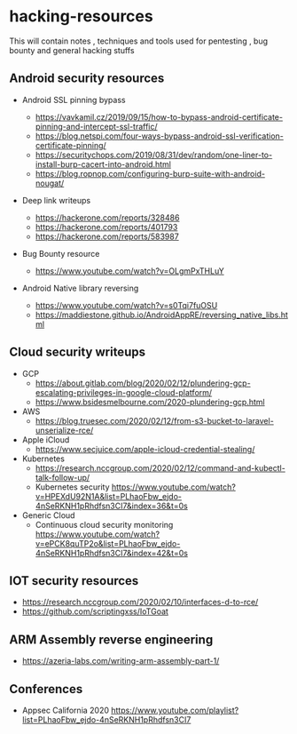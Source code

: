 # hacking-resources
This will contain notes , techniques and tools used for pentesting , bug bounty and general hacking stuffs

Android security resources
--------------------------
 - Android SSL pinning bypass
   - https://vavkamil.cz/2019/09/15/how-to-bypass-android-certificate-pinning-and-intercept-ssl-traffic/
   - https://blog.netspi.com/four-ways-bypass-android-ssl-verification-certificate-pinning/
   - https://securitychops.com/2019/08/31/dev/random/one-liner-to-install-burp-cacert-into-android.html
   - https://blog.ropnop.com/configuring-burp-suite-with-android-nougat/
   
 - Deep link writeups
   - https://hackerone.com/reports/328486
   - https://hackerone.com/reports/401793
   - https://hackerone.com/reports/583987
   
 - Bug Bounty resource
   - https://www.youtube.com/watch?v=OLgmPxTHLuY

 - Android Native library reversing
   - https://www.youtube.com/watch?v=s0Tqi7fuOSU
   - https://maddiestone.github.io/AndroidAppRE/reversing_native_libs.html

Cloud security writeups
-----------------------
 - GCP
    - https://about.gitlab.com/blog/2020/02/12/plundering-gcp-escalating-privileges-in-google-cloud-platform/
    - https://www.bsidesmelbourne.com/2020-plundering-gcp.html
 - AWS
    - https://blog.truesec.com/2020/02/12/from-s3-bucket-to-laravel-unserialize-rce/
 - Apple iCloud
    - https://www.secjuice.com/apple-icloud-credential-stealing/
 - Kubernetes
    - https://research.nccgroup.com/2020/02/12/command-and-kubectl-talk-follow-up/
    - Kubernetes security
      https://www.youtube.com/watch?v=HPEXdU92N1A&list=PLhaoFbw_ejdo-4nSeRKNH1pRhdfsn3CI7&index=36&t=0s
 - Generic Cloud
    - Continuous cloud security monitoring
      https://www.youtube.com/watch?v=ePCK8quTP2o&list=PLhaoFbw_ejdo-4nSeRKNH1pRhdfsn3CI7&index=42&t=0s
    
IOT security resources
----------------------
 - https://research.nccgroup.com/2020/02/10/interfaces-d-to-rce/
 - https://github.com/scriptingxss/IoTGoat
 
ARM Assembly reverse engineering
-------------------------------
  - https://azeria-labs.com/writing-arm-assembly-part-1/

Conferences
-----------
  - Appsec California 2020 https://www.youtube.com/playlist?list=PLhaoFbw_ejdo-4nSeRKNH1pRhdfsn3CI7  
